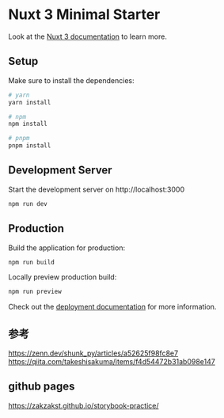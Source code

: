 # Nuxt 3 Minimal Starter

Look at the [Nuxt 3 documentation](https://nuxt.com/docs/getting-started/introduction) to learn more.

## Setup

Make sure to install the dependencies:

```bash
# yarn
yarn install

# npm
npm install

# pnpm
pnpm install
```

## Development Server

Start the development server on http://localhost:3000

```bash
npm run dev
```

## Production

Build the application for production:

```bash
npm run build
```

Locally preview production build:

```bash
npm run preview
```

Check out the [deployment documentation](https://nuxt.com/docs/getting-started/deployment) for more information.

## 参考
https://zenn.dev/shunk_py/articles/a52625f98fc8e7
https://qiita.com/takeshisakuma/items/f4d54472b31ab098e147

## github pages
https://zakzakst.github.io/storybook-practice/